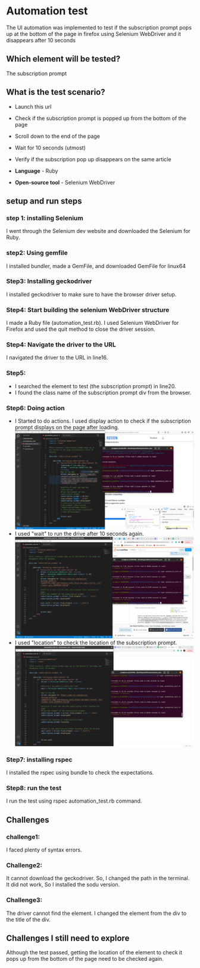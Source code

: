 # Automation test 
The UI automation was implemented to test if the subscription prompt pops up at the bottom of the page in firefox using Selenium WebDriver and it disappears after 10 seconds
## Which element will be tested?
The subscription prompt
## What is the test scenario?
* Launch this url
* Check if the subscription prompt is popped up from the bottom of the page
* Scroll down to the end of the page
* Wait for 10 seconds (utmost)
* Verify if the subscription pop up disappears on the same article

* **Language** - Ruby
* **Open-source tool** - Selenium WebDriver
## setup and run steps
### step 1: installing Selenium
I went through the Selenium dev website and downloaded the Selenium for Ruby.

### step2: Using gemfile
I installed bundler, made a GemFile, and downloaded GemFile for linux64 

### Step3: Installing geckodriver
I installed geckodriver to make sure to have the browser driver setup.

### Step4: Start building the selenium WebDriver structure
I made a Ruby file (automation_test.rb). I used Selenium WebDriver for Firefox and used the quit method to close the driver session. 

### Step4: Navigate the driver to the URL
I navigated the driver to the URL in line16.

### Step5: 
* I searched the element to test (the subscription prompt) in line20.
* I found the class name of the subscription prompt div from the browser.

### Step6: Doing action
* I Started to do actions. I used display action to check if the subscription prompt displays on the page after loading.
![image](automation_test1.png)
* I used "wait" to run the drive after 10 seconds again.
![image](automation_test2.png)
* I used "location" to check the location of the subscription prompt.
![image](automation_test3.png)

### Step7: installing rspec
I installed the rspec using bundle to check the expectations.

### Step8: run the test
I run the test using rspec automation_test.rb command.

## Challenges
### challenge1:
I faced plenty of syntax errors.

### Challenge2:
It cannot download the geckodriver. So, I changed the path in the terminal. It did not work, So I installed the sodu version.

### Challenge3:
The driver cannot find the element. I changed the element from the div to the title of the div.

## Challenges I still need to explore
Although the test passed, getting the location of the element to check it pops up from the bottom of the page need to be checked again.

